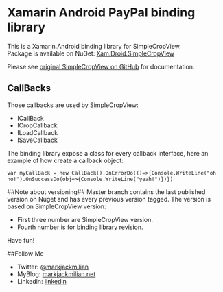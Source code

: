 # Xamarin Android PayPal binding library

This is a Xamarin.Android binding library for SimpleCropView.   
Package is available on NuGet: [Xam.Droid.SimpleCropView](https://www.nuget.org/packages/Xam.Droid.SimpleCropView/1.1.4.1)

Please see [original SimpleCropView on GitHub](https://github.com/IsseiAoki/SimpleCropView) for documentation.


## CallBacks
Those callbacks are used by SimpleCropView:

 - ICallBack
 - ICropCallback
 - ILoadCallback
 - ISaveCallback

The binding library expose a class for every callback interface, here an example of how create a callback object:

	var myCallBack = new CallBack().OnErrorDo(()=>{Console.WriteLine("oh no!").OnSuccessDo(obj=>{Console.WriteLine("yeah!")})})


##Note about versioning##
Master branch contains the last published version on Nuget and has every previous version tagged.
The version is based on SimpleCropView version:

 - First three number are SimpleCropView version.
 - Fourth number is for binding library revision.

 Have fun!

##Follow Me

 - Twitter: [@markjackmilian](https://twitter.com/markjackmilian)
 - MyBlog: [markjackmilian.net](http://markjackmilian.net/blog)
 - Linkedin: [linkedin](https://www.linkedin.com/in/marco-giacomo-milani)